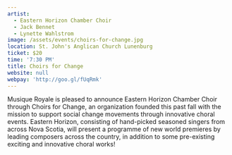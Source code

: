 ```yaml
---
artist:
  - Eastern Horizon Chamber Choir
  - Jack Bennet
  - Lynette Wahlstrom
image: /assets/events/choirs-for-change.jpg
location: St. John's Anglican Church Lunenburg
ticket: $20
time: '7:30 PM'
title: Choirs for Change
website: null
webpay: 'http://goo.gl/fUqRmk'
---
```


Musique Royale is pleased to announce Eastern Horizon Chamber Choir through Choirs for Change, an organization founded this past fall with the mission to support social change movements through innovative choral events. Eastern Horizon, consisting of hand-picked seasoned singers from across Nova Scotia, will present a programme of new world premieres by leading composers across the country, in addition to some pre-existing exciting and innovative choral works!
